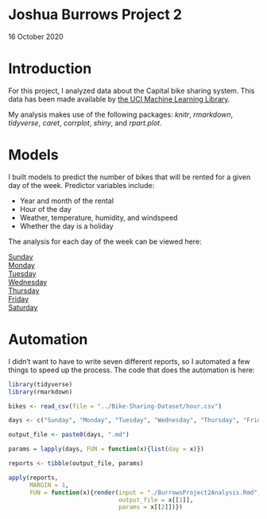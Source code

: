 Joshua Burrows Project 2
================
16 October 2020

# Introduction

For this project, I analyzed data about the Capital bike sharing system.
This data has been made available by [the UCI Machine Learning
Library](https://archive.ics.uci.edu/ml/datasets/Bike+Sharing+Dataset).

My analysis makes use of the following packages: *knitr*, *rmarkdown*,
*tidyverse*, *caret*, *corrplot*, *shiny*, and *rpart.plot*.

# Models

I built models to predict the number of bikes that will be rented for a
given day of the week. Predictor variables include:

  - Year and month of the rental  
  - Hour of the day  
  - Weather, temperature, humidity, and windspeed  
  - Whether the day is a holiday

The analysis for each day of the week can be viewed here:

[Sunday](Sunday.md)  
[Monday](Monday.md)  
[Tuesday](Tuesday.md)  
[Wednesday](Wednesday.md)  
[Thursday](Thursday.md)  
[Friday](Friday.md)  
[Saturday](Saturday.md)

# Automation

I didn’t want to have to write seven different reports, so I automated a
few things to speed up the process. The code that does the automation is
here:

``` r
library(tidyverse)
library(rmarkdown)

bikes <- read_csv(file = "../Bike-Sharing-Dataset/hour.csv")

days <- c("Sunday", "Monday", "Tuesday", "Wednesday", "Thursday", "Friday", "Saturday") 

output_file <- paste0(days, ".md") 

params = lapply(days, FUN = function(x){list(day = x)})

reports <- tibble(output_file, params)

apply(reports, 
      MARGIN = 1, 
      FUN = function(x){render(input = "./BurrowsProject2Analysis.Rmd", 
                               output_file = x[[1]], 
                               params = x[[2]])})
```
